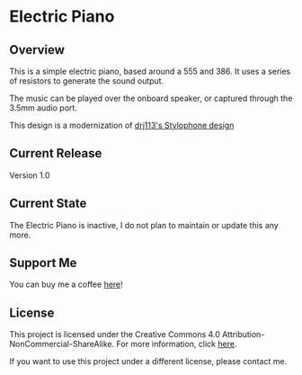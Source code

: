 # Electric Piano

## Overview
This is a simple electric piano, based around a 555 and 386. It uses a series of resistors to generate the sound output.

The music can be played over the onboard speaker, or captured through the 3.5mm audio port. 

This design is a modernization of [drj113's Stylophone design](https://www.instructables.com/A-Stylophone/)

## Current Release
Version 1.0

## Current State
The Electric Piano is inactive, I do not plan to maintain or update this any more. 

## Support Me
You can buy me a coffee [here](https://www.buymeacoffee.com/jimheaney)!

## License
This project is licensed under the Creative Commons 4.0 Attribution-NonCommercial-ShareAlike. For more information, click [here](https://creativecommons.org/licenses/by-nc-sa/4.0/).

If you want to use this project under a different license, please contact me. 
